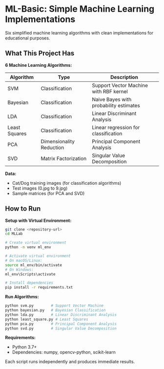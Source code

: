 # ML-Basic: Simple Machine Learning Implementations

Six simplified machine learning algorithms with clean implementations for educational purposes.

## What This Project Has

**6 Machine Learning Algorithms:**

| Algorithm     | Type                     | Description                            |
| ------------- | ------------------------ | -------------------------------------- |
| SVM           | Classification           | Support Vector Machine with RBF kernel |
| Bayesian      | Classification           | Naive Bayes with probability estimates |
| LDA           | Classification           | Linear Discriminant Analysis           |
| Least Squares | Classification           | Linear regression for classification   |
| PCA           | Dimensionality Reduction | Principal Component Analysis           |
| SVD           | Matrix Factorization     | Singular Value Decomposition           |

**Data:**

- Cat/Dog training images (for classification algorithms)
- Test images (0.jpg to 9.jpg)
- Sample matrices (for PCA and SVD)

## How to Run

**Setup with Virtual Environment:**

```bash
git clone <repository-url>
cd MLLab

# Create virtual environment
python -m venv ml_env

# Activate virtual environment
# On macOS/Linux:
source ml_env/bin/activate
# On Windows:
ml_env\Scripts\activate

# Install dependencies
pip install -r requirements.txt
```

**Run Algorithms:**

```bash
python svm.py        # Support Vector Machine
python bayesian.py   # Bayesian Classification
python lda.py        # Linear Discriminant Analysis
python least_square.py # Least Squares
python pca.py        # Principal Component Analysis
python svd.py        # Singular Value Decomposition
```

**Requirements:**

- Python 3.7+
- Dependencies: numpy, opencv-python, scikit-learn

Each script runs independently and produces immediate results.
